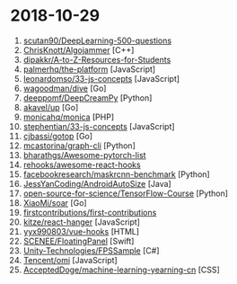 # 2018-10-29

1. [scutan90/DeepLearning-500-questions](https://github.com/scutan90/DeepLearning-500-questions "深度学习500问，以问答形式对常用的概率知识、线性代数、机器学习、深度学习、计算机视觉等热点问题进行阐述，以帮助自己及有需要的读者。 全书分为15个章节，近20万字。由于水平有限，书中不妥之处恳请广大读者批评指正。 未完待续............ 如有意合作，联系scutjy2015@163.com 版权所有，违权必究 Tan 2018.06") 
2. [ChrisKnott/Algojammer](https://github.com/ChrisKnott/Algojammer "An experimental code editor for writing algorithms") [C++]
3. [dipakkr/A-to-Z-Resources-for-Students](https://github.com/dipakkr/A-to-Z-Resources-for-Students "Curated list of resources for college students  Show your ❤️ by giving a ⭐️") 
4. [palmerhq/the-platform](https://github.com/palmerhq/the-platform "Web. Components. 😂") [JavaScript]
5. [leonardomso/33-js-concepts](https://github.com/leonardomso/33-js-concepts "📜 33 concepts every JavaScript developer should know.") [JavaScript]
6. [wagoodman/dive](https://github.com/wagoodman/dive "A tool for exploring each layer in a docker image") [Go]
7. [deeppomf/DeepCreamPy](https://github.com/deeppomf/DeepCreamPy "Decensoring Hentai with Deep Neural Networks") [Python]
8. [akavel/up](https://github.com/akavel/up "Ultimate Plumber is a tool for writing Linux pipes with instant live preview") [Go]
9. [monicahq/monica](https://github.com/monicahq/monica "Personal CRM. Remember everything about your friends and family.") [PHP]
10. [stephentian/33-js-concepts](https://github.com/stephentian/33-js-concepts "📜 每个 JavaScript 工程师都应懂的33个概念 @leonardomso") [JavaScript]
11. [cjbassi/gotop](https://github.com/cjbassi/gotop "A terminal based graphical activity monitor inspired by gtop and vtop") [Go]
12. [mcastorina/graph-cli](https://github.com/mcastorina/graph-cli "Flexible command line tool to create graphs from CSV data") [Python]
13. [bharathgs/Awesome-pytorch-list](https://github.com/bharathgs/Awesome-pytorch-list "A comprehensive list of pytorch related content on github,such as different models,implementations,helper libraries,tutorials etc.") 
14. [rehooks/awesome-react-hooks](https://github.com/rehooks/awesome-react-hooks "Awesome React Hooks") 
15. [facebookresearch/maskrcnn-benchmark](https://github.com/facebookresearch/maskrcnn-benchmark "Fast, modular reference implementation of Instance Segmentation and Object Detection algorithms in PyTorch.") [Python]
16. [JessYanCoding/AndroidAutoSize](https://github.com/JessYanCoding/AndroidAutoSize "🔥 A low-cost Android screen adaptation solution (今日头条屏幕适配方案终极版，一个极低成本的 Android 屏幕适配方案).") [Java]
17. [open-source-for-science/TensorFlow-Course](https://github.com/open-source-for-science/TensorFlow-Course "Simple and ready-to-use tutorials for TensorFlow") [Python]
18. [XiaoMi/soar](https://github.com/XiaoMi/soar "SQL Optimizer And Rewriter") [Go]
19. [firstcontributions/first-contributions](https://github.com/firstcontributions/first-contributions "🚀✨ Help beginners to contribute to open source projects") 
20. [kitze/react-hanger](https://github.com/kitze/react-hanger "A small collection of useful hooks for React 16.7") [JavaScript]
21. [yyx990803/vue-hooks](https://github.com/yyx990803/vue-hooks "Experimental React hooks implementation in Vue") [HTML]
22. [SCENEE/FloatingPanel](https://github.com/SCENEE/FloatingPanel "A clean and easy-to-use floating panel UI component for iOS") [Swift]
23. [Unity-Technologies/FPSSample](https://github.com/Unity-Technologies/FPSSample "A first person multiplayer shooter example project in Unity") [C#]
24. [Tencent/omi](https://github.com/Tencent/omi "Next generation web framework in 4kb JavaScript (Web Components + JSX + Proxy + Store + Path Updating)") [JavaScript]
25. [AcceptedDoge/machine-learning-yearning-cn](https://github.com/AcceptedDoge/machine-learning-yearning-cn "MACHINE LEARNING YEARNING BY ANDREW NG") [CSS]
